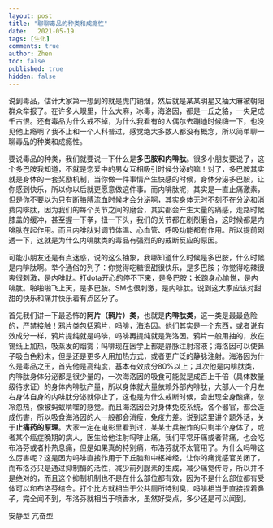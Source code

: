 ```yaml
---
layout: post
title: "聊聊毒品的种类和成瘾性"
date:   2021-05-19
tags: [生化]
comments: true
author: Zhen
toc: false
published: true
hidden: false
---
```

说到毒品，估计大家第一想到的就是虎门销烟，然后就是某某明星又抽大麻被朝阳群众举报了。在许多人眼里，什么大麻，冰毒，海洛因，都是一丘之貉，一失足成千古恨。还有毒品为什么戒不掉，为什么我看有的人偶尔去蹦迪时候嗨一下，也没见他上瘾啊？我不止和一个人科普过，感觉绝大多数人都没有概念，所以简单聊一聊毒品的种类和成瘾性。

要说毒品的种类，我们就要说一下什么是**多巴胺和内啡肽**。很多小朋友要说了，这个多巴胺我知道，不就是恋爱中的男女互相吸引时候分泌的嘛！对了，多巴胺其实就是身体的一套奖励机制，当你做一件事情产生快感的时候，身体分泌多巴胺，让你感到快乐，所以你以后就更愿意做这件事。而内啡肽呢，其实是一直止痛激素，但是你不要以为只有断胳膊流血时候才会分泌啊，其实身体无时不刻不在分泌和消费内啡肽，因为我们的每个关节之间的磨合，其实都会产生大量的痛感，走路时候膝盖的缓冲，甚至握一下拳，扭一下头，我们的关节都在剧烈磨合，这时候都是内啡肽在起作用。而且内啡肽对调节体温、心血管、呼吸功能都有作用。所以提前剧透一下，这就是为什么内啡肽类的毒品有强烈的的戒断反应的原因。

可能小朋友还是有点迷惑，说的这么抽象，我哪知道什么时候是多巴胺，什么时候是内啡肽啊。举个通俗的列子：你觉得吃糖很甜很快乐，是多巴胺；你觉得吃辣很爽很刺激，是内啡肽。打dota开心的停不下来，是多巴胺；长跑身心愉悦，是内啡肽。啪啪啪飞上天，是多巴胺。SM也很刺激，是内啡肽。说到这大家应该对甜甜的快乐和痛并快乐着有点区分了。

首先我们讲一下最恐怖的**阿片（鸦片）类**，也就是**内啡肽类**，这一类是最最危险的，严禁接触！鸦片类包括鸦片，吗啡，海洛因。他们其实是一个东西，或者说有效成分一样，鸦片提纯就是吗啡，吗啡再提纯就是海洛因。鸦片一般用抽的，放在锡纸上加热，吸蒸发的烟雾；吗啡现在医学上都是静脉注射溶液；海洛因可以使鼻子吸白色粉末，但是还是更多人用加热方式，或者更广泛的静脉注射。海洛因为什么是毒品之王，首先他是高纯度，基本有效成分80%以上；其次他是内啡肽类，内啡肽身体分泌都是很少量的，一次海洛因的吸食可能就是成百上千倍（具体数量级待求证）的身体内啡肽产量，所以身体就大量依赖外部内啡肽，大部人一个月左右身体自身的内啡肽分泌就停止了，这也是为什么戒断时候，会出现全身酸痛，忽冷忽热，像被蚂蚁啃噬的感觉。而且海洛因会对身体免疫系统，各个器官，都会造成伤害，所以吸食海洛因的人一般都会消瘦，免疫力差。说到这里讲个题外话，关于**止痛药的原理**。大家一定在电影里看到过，某某士兵被炸的只剩半个身体了，或者某个癌症晚期的病人，医生给他注射吗啡止痛，我们平常牙痛或者背痛，也会吃布洛芬或者扑热息痛，但是如果真的特别痛，布洛芬就不太管用了。为什么吗啡这么厉害呢？这是因为吗啡直接作用于下丘脑和中枢神经，让你的痛觉感官关闭了，而布洛芬只是通过抑制酶的活性，减少前列腺素的生成，减少痛觉传导，所以并不是绝对的，而且这个抑制机制也不是在什么部位都有效，因为不是什么部位都有受体可以和布洛芬结合。打个比方就相当于公共厕所特别臭，吗啡相当于直接捏着鼻子，完全闻不到，布洛芬就相当于喷香水，虽然好受点，多少还是可以闻到。


安静型 亢奋型

<!--stackedit_data:
eyJoaXN0b3J5IjpbNDYzNjE4NzEyLDEzNjk1NjI3OTEsMTA0Nz
E3MjA3LDEzNjk1NjI3OTEsLTIxMDc4ODIwMTQsLTk3NzA2Nzk3
MiwxODI3OTIxNjQ2LC0xNDIyMjQ5NTQyLDIxOTc4MDUxNSwxNT
k3NzE2NTgxLC0xNDk1MTQ0NjU5LC0xNDgwMjI2Njg4LC02Mjk0
NDM1MTksMTI4NTE4NDQ1NiwxMjg1MTg0NDU2XX0=
-->